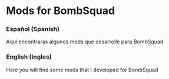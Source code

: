 # Mods for BombSquad
### Español (Spanish)

Aqui encontraras algunos mods que desarrolle para BombSquad

### English (Ingles)

Here you will find some mods that I developed for BombSquad
